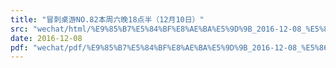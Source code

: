 ```yaml
---
title: "冒刺桌游NO.82本周六晚18点半（12月10日）"
src: "wechat/html/%E9%85%B7%E5%84%BF%E8%AE%BA%E5%9D%9B_2016-12-08_%E5%86%92%E5%88%BA%E6%A1%8C%E6%B8%B8NO.82%E6%9C%AC%E5%91%A8%E5%85%AD%E6%99%9A18%E7%82%B9%E5%8D%8A%EF%BC%8812%E6%9C%8810%E6%97%A5%EF%BC%89.html"
date: 2016-12-08
pdf: "wechat/pdf/%E9%85%B7%E5%84%BF%E8%AE%BA%E5%9D%9B_2016-12-08_%E5%86%92%E5%88%BA%E6%A1%8C%E6%B8%B8NO.82%E6%9C%AC%E5%91%A8%E5%85%AD%E6%99%9A18%E7%82%B9%E5%8D%8A%EF%BC%8812%E6%9C%8810%E6%97%A5%EF%BC%89.pdf"
---
```


